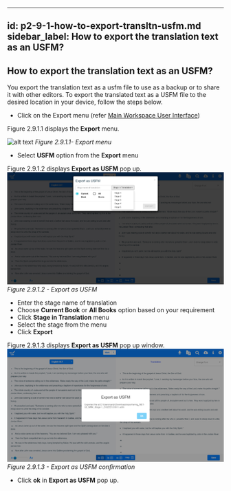 ---
id: p2-9-1-how-to-export-transltn-usfm.md
sidebar_label: How to export the translation text as an USFM?
--------
## How to export the translation text as an USFM?

You export the translation text as a usfm file to use as a backup or to share it with other editors. To export the translated text as a USFM file to the desired location in your device, follow the steps below.

* Click on the Export menu (refer [Main Workspace User Interface](../..\Part-1\Getting-Started\Autographa-Live-User-Interface-Overview\p1-2-2-main-wrkspace-ui.md))

Figure 2.9.1.1  displays the **Export** menu. 

![alt text](../../../static\AutographaLiveImages\Export-translation-text\export-menu-fig-2.9.1.1.jpg 'Export menu')
_Figure 2.9.1.1- Export menu_

* Select **USFM** option from the **Export** menu

Figure 2.9.1.2 displays **Export as USFM** pop up.
![alt text](../../../static\AutographaLiveImages\Export-translation-text\export-usfm-fig-2.9.1.2.jpg 'Export as USFM')
_Figure 2.9.1.2 - Export as USFM_

* Enter the stage name of translation
* Choose **Current Book** or **All Books** option based on your requirement
* Click **Stage in Translation** menu
* Select the stage from the menu
* Click **Export** 


Figure 2.9.1.3 displays **Export as USFM** pop up window.
![alt text](../../../static\AutographaLiveImages\Export-translation-text\export-usfm-confirmation-fig-2.9.1.3.jpg 'Export as USFM')
_Figure 2.9.1.3 - Export as USFM confirmation_

* Click **ok** in **Export as USFM** pop up.

